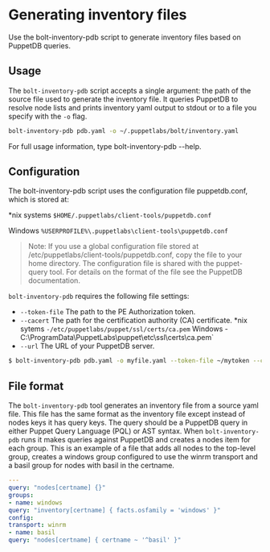 
# Generating inventory files

Use the bolt-inventory-pdb script to generate inventory files based on PuppetDB queries.


## Usage

The `bolt-inventory-pdb` script accepts a single argument: the path of the source
file used to generate the inventory file. It queries PuppetDB to resolve node
lists and prints inventory yaml output to stdout or to a file you specify with
the `-o` flag.

```bash
bolt-inventory-pdb pdb.yaml -o ~/.puppetlabs/bolt/inventory.yaml
```
For full usage information, type bolt-inventory-pdb --help.


## Configuration

The bolt-inventory-pdb script uses the configuration file puppetdb.conf, which
is stored at:

*nix systems `$HOME/.puppetlabs/client-tools/puppetdb.conf`

Windows `%USERPROFILE%\.puppetlabs\client-tools\puppetdb.conf`

> Note: If you use a global configuration file stored at
> /etc/puppetlabs/client-tools/puppetdb.conf, copy the file to your home
> directory.  The configuration file is shared with the puppet-query tool. For
> details on the format of the file see the PuppetDB documentation.

`bolt-inventory-pdb` requires the following file settings:

- `--token-file` The path to the PE Authorization token.
- `--cacert` The path for the certification authority (CA) certificate.
  *nix sytems `-/etc/puppetlabs/puppet/ssl/certs/ca.pem`
  Windows - C:\ProgramData\PuppetLabs\puppet\etc\ssl\certs\ca.pem`
- `--url` The URL of your PuppetDB server.


```bash
$ bolt-inventory-pdb pdb.yaml -o myfile.yaml --token-file ~/mytoken --cacert /etc/puppetlabs/puppet/ssl/certs/ca.pem --url  https://<PUPPETDB_HOST>:8081

```

## File format
The `bolt-inventory-pdb` tool generates an inventory file from a source yaml
file. This file has the same format as the inventory file except instead of
nodes keys it has query keys. The query should be a PuppetDB query in either
Puppet Query Language (PQL) or AST syntax. When `bolt-inventory-pdb` runs it
makes queries against PuppetDB and creates a nodes item for each group. This is
an example of a file that adds all nodes to the top-level group, creates a
windows group configured to use the winrm transport and a basil group for nodes
with basil in the certname.

```yaml
---
query: "nodes[certname] {}"
groups:
- name: windows
query: "inventory[certname] { facts.osfamily = 'windows' }"
config:
transport: winrm
- name: basil
query: "nodes[certname] { certname ~ '^basil' }"
```
